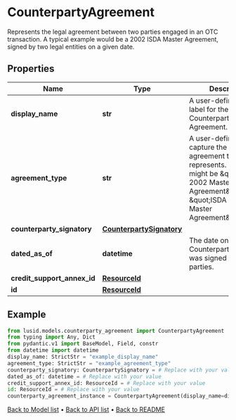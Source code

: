 # CounterpartyAgreement

Represents the legal agreement between two parties engaged in an OTC transaction.  A typical example would be a 2002 ISDA Master Agreement, signed by two legal entities on a given date.
## Properties
Name | Type | Description | Notes
------------ | ------------- | ------------- | -------------
**display_name** | **str** | A user-defined display label for the Counterparty Agreement. | 
**agreement_type** | **str** | A user-defined field to capture the type of agreement this represents. Examples might be \&quot;ISDA 2002 Master Agreement\&quot; or \&quot;ISDA 1992 Master Agreement\&quot;. | 
**counterparty_signatory** | [**CounterpartySignatory**](CounterpartySignatory.md) |  | 
**dated_as_of** | **datetime** | The date on which the CounterpartyAgreement was signed by both parties. | 
**credit_support_annex_id** | [**ResourceId**](ResourceId.md) |  | 
**id** | [**ResourceId**](ResourceId.md) |  | 
## Example

```python
from lusid.models.counterparty_agreement import CounterpartyAgreement
from typing import Any, Dict
from pydantic.v1 import BaseModel, Field, constr
from datetime import datetime
display_name: StrictStr = "example_display_name"
agreement_type: StrictStr = "example_agreement_type"
counterparty_signatory: CounterpartySignatory = # Replace with your value
dated_as_of: datetime = # Replace with your value
credit_support_annex_id: ResourceId = # Replace with your value
id: ResourceId = # Replace with your value
counterparty_agreement_instance = CounterpartyAgreement(display_name=display_name, agreement_type=agreement_type, counterparty_signatory=counterparty_signatory, dated_as_of=dated_as_of, credit_support_annex_id=credit_support_annex_id, id=id)

```

[Back to Model list](../README.md#documentation-for-models) &#8226; [Back to API list](../README.md#documentation-for-api-endpoints) &#8226; [Back to README](../README.md)

